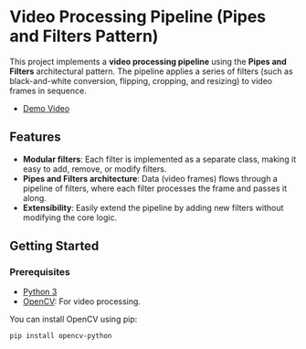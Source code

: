 # Video Processing Pipeline (Pipes and Filters Pattern)

This project implements a **video processing pipeline** using the **Pipes and Filters** architectural pattern. The pipeline applies a series of filters (such as black-and-white conversion, flipping, cropping, and resizing) to video frames in sequence.
- [Demo Video](https://youtu.be/uSHgqy1pG10)

## Features
- **Modular filters**: Each filter is implemented as a separate class, making it easy to add, remove, or modify filters.
- **Pipes and Filters architecture**: Data (video frames) flows through a pipeline of filters, where each filter processes the frame and passes it along.
- **Extensibility**: Easily extend the pipeline by adding new filters without modifying the core logic.

## Getting Started

### Prerequisites

- [Python 3](https://www.python.org/)
- [OpenCV](https://opencv.org/): For video processing.

You can install OpenCV using pip:
```bash
pip install opencv-python
